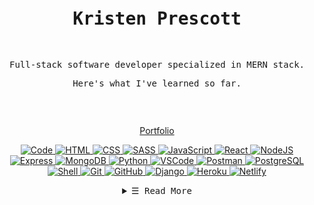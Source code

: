 <!--
<p align="center">
<img width="100%" height="100%" src="https://user-images.githubusercontent.com/55470100/118599990-58e38480-b77e-11eb-9f82-3e3e98185d62.png" data-canonical-src="https://giphy.com/gifs/nolitacrazylab-banner-ncl-h5XiaB40tLDcAwcZoB" style="max-width:100%;">
</p>
-->

<!-- IDEA: Make myself a lil header -->
<!-- ![head.png](https://raw.githubusercontent.com/iCharlesZ/FigureBed/master/img/readme-top.png) -->

<!-- IDEA: Make myself a lil gif! -->
<!-- <img align='right' src="https://media.giphy.com/media/M9gbBd9nbDrOTu1Mqx/giphy.gif" width="230"> -->

<div align="center"><p><pre><samp><h1>Kristen Prescott</h1><br /><p>Full-stack software developer specialized in MERN stack.
</p><p>Here's what I've learned so far.</p></p></samp></pre></div>
<br>

<div align="center">
	
[Portfolio](https://p-folio.herokuapp.com/)
	
</div>


<p align="center">
        <!-- Code -->
        <a href="https://github.com/kristenprescott?tab=repositories" target="_blank"><img alt="Code"
                        src="https://img.shields.io/badge/-code-0E1117?style=flat-square&logo=Plex&logoColor=white">
        </a>
        <!-- HTML -->
        <a href="https://github.com/kristenprescott?tab=repositories" target="_blank"><img alt="HTML"
                        src="https://img.shields.io/badge/-HTML5-0E1117?style=flat-square&logo=html5&logoColor=E34F26">
        </a>
        <!-- CSS  -->
        <a href="https://github.com/kristenprescott?tab=repositories" target="_blank"><img alt="CSS"
                        src="https://img.shields.io/badge/-CSS3-0E1117?style=flat-square&logo=css3&logoColor=1572B6">
        </a>
	<!-- SASS -->
	<a href="https://github.com/kristenprescott?tab=repositories" target="_blank"><img alt="SASS"
                        src="https://img.shields.io/badge/-Sass-0E1117?style=flat-square&logo=sass&logoColor=23CC6699">
        </a>
        <!-- JavaScript -->
        <a href="https://github.com/kristenprescott?tab=repositories" target="_blank"><img alt="JavaScript"
                        src="https://img.shields.io/badge/-JavaScript-0E1117?style=flat-square&logo=JavaScript&logoColor=F7DF1E">
        </a>
	<!-- React -->
	<a href="https://github.com/kristenprescott?tab=repositories" target="_blank"><img alt="React"
                        src="https://img.shields.io/badge/-React-0E1117?style=flat-square&logo=react">
        </a>
	<!-- NodeJS -->
	<a href="https://github.com/kristenprescott?tab=repositories" target="_blank"><img alt="NodeJS"
                        src="https://img.shields.io/badge/-Nodejs-0E1117?style=flat-square&logo=Node.js">
        </a>
	<!-- Express -->
	<a href="https://github.com/kristenprescott?tab=repositories" target="_blank"><img alt="Express"
                        src="https://img.shields.io/badge/-Express.JS-0E1117?style=flat-square&logo=Express.JS">
        </a>
	<!-- MongoDB -->
	<a href="https://github.com/kristenprescott?tab=repositories" target="_blank"><img alt="MongoDB"
                        src="https://img.shields.io/badge/-MongoDB-0E1117?style=flat-square&logo=mongodb">
        </a>
        <!-- Python -->
        <a href="https://github.com/kristenprescott?tab=repositories" target="_blank"><img alt="Python"
                        src="https://img.shields.io/badge/-Python-0E1117?style=flat-square&logo=Python&logoColor=3776AB">
        </a>
	<!-- VSCode -->
	<a href="https://github.com/kristenprescott?tab=repositories" target="_blank"><img alt="VSCode"
                        src="https://img.shields.io/badge/-VS%20Code-0E1117?style=flat-square&logo=visual-studio-code&logoColor=007ACC">
        </a>
	<!-- Postman -->
        <a href="https://github.com/kristenprescott?tab=repositories" target="_blank"><img alt="Postman"
                        src="https://img.shields.io/badge/Postman-0E1117?style=flat-square&logo=postman">
        </a>
	<!-- PostgreSQL -->
	<a href="https://github.com/kristenprescott?tab=repositories" target="_blank"><img alt="PostgreSQL"
                        src="https://img.shields.io/badge/-PostgreSQL-0E1117?style=flat-square&logo=postgresql&logoColor=336791">
        </a>
	<!-- Shell -->
	<a href="https://github.com/kristenprescott?tab=repositories" target="_blank"><img alt="Shell"
                        src="https://img.shields.io/badge/-Shell-0E1117?style=flat-square&logo=Shell">
        </a>
	<!-- Git -->
        <a href="https://github.com/kristenprescott?tab=repositories" target="_blank"><img alt="Git"
                        src="https://img.shields.io/badge/-Git-0E1117?style=flat-square&logo=git">
        </a>
	<!-- GitHub -->
        <a href="https://github.com/kristenprescott?tab=repositories" target="_blank"><img alt="GitHub"
                        src="https://img.shields.io/badge/-GitHub-0E1117?style=flat-square&logo=github&logoColor=white">
        </a>
	<!-- Django -->
	<a href="https://github.com/kristenprescott?tab=repositories" target="_blank"><img alt="Django"
                        src="https://img.shields.io/badge/-Django-0E1117?style=flat-square&logo=Django&logoColor=092E20">
        </a>
	<!-- Heroku -->
	<a href="https://github.com/kristenprescott?tab=repositories" target="_blank"><img alt="Heroku"
                        src="https://img.shields.io/badge/-Heroku-0E1117?style=flat-square&logo=heroku&logoColor=430098">
        </a>
	<!-- Netlify -->
	<a href="https://github.com/kristenprescott?tab=repositories" target="_blank"><img alt="Netlify"
                        src="https://img.shields.io/badge/-Netlify-0E1117?style=flat-square&logo=netlify">
        </a>
</p>



<!-- Details -->
<!-- <details open align="center"> -->
<details align="center">
    <summary> <samp>&#9776; Read More</samp></summary>
    <p align="center">
        <br>
        <!-- Stats -->
        <p align="center">
            <img height="142em" src="https://github-readme-stats.vercel.app/api?username=kristenprescott&show_icons=true&theme=onedark&count_private=true&hide=prs,issues,contribs&hide_rank=true&include_all_commits=true&hide_border=true)](https://github.com/kristenprescott/github-readme-stats" />
            <img height="180em" src="https://github-readme-stats.vercel.app/api/top-langs/?username=kristenprescott&layout=compact&theme=onedark&hide_border=true)](https://github.com/kristenprescott/github-readme-stats" />
        </p>
        <br>
        <!-- Contact -->
        <p>Contact:</p>
        <!-- Gmail -->
        <a href="mailto:kristennprescott@gmail.com" target="_blank"><img alt="Gmail"
                src="https://img.shields.io/badge/-Gmail-EA4335?style=flat-square&logo=Gmail&logoColor=white">
        </a>
        <!-- Linkedin -->
        <a href="https://www.linkedin.com/in/kristenprescott/" target="_blank"><img alt="Linkedin"
                src="https://img.shields.io/badge/-Linkedin-0A66C2?style=flat-square&logo=Linkedin&logoColor=white">
        </a>
    </p>
</details>

<!-- <samp>
    <p align="center">
        •-----------------------------------•
	    <br>
	    <br>
         💻!
    </p>
</samp> -->


<!-- Footer -->

<div align="center">

<br />

<!-- ![Visitor Count](https://profile-counter.glitch.me/kristenprescott/count.svg) -->

<span>&nbsp;&nbsp;&nbsp;&nbsp;</span>  


<!--GITHUB_ACTIVITY:{"rows": 5, "raw": true}-->

<!--TIMESTAMP:{"format": "dddd, MMMM Do YYYY, h:mm:ss"}-->




</div>


<!--
**kristenprescott/kristenprescott** is a ✨ _special_ ✨ repository because its `README.md` (this file) appears on your GitHub profile.

Here are some ideas to get you started:

- 🔭 I’m currently working on ...
- 🌱 I’m currently learning ...
- 👯 I’m looking to collaborate on ...
- 🤔 I’m looking for help with ...
- 💬 Ask me about ...
- 📫 How to reach me: ...
- 😄 Pronouns: ...
- ⚡ Fun fact: ...

-->
